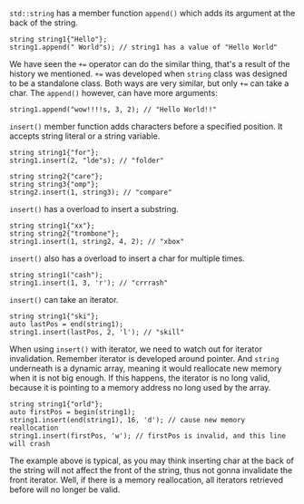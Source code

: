 

`std::string` has a member function `append()` which adds its argument at the back of the string.
```
string string1{"Hello"};
string1.append(" World"s); // string1 has a value of "Hello World"
```

We have seen the `+=` operator can do the similar thing, that's a result of the history we mentioned. `+=` was developed when `string` class was designed to be a standalone class. Both ways are very similar, but only `+=` can take a char. The `append()` however, can have more arguments:
```
string1.append("wow!!!!s, 3, 2); // "Hello World!!"
```

`insert()` member function adds characters before a specified position. It accepts string literal or a string variable.
```
string string1{"for"};
string1.insert(2, "lde"s); // "folder"

string string2{"care"};
string string3{"omp"};
string2.insert(1, string3); // "compare"
```
`insert()` has a overload to insert a substring.
```
string string1{"xx"};
string string2{"trombone"};
string1.insert(1, string2, 4, 2); // "xbox"
```
`insert()` also has a overload to insert a char for multiple times.
```
string string1("cash");
string1.insert(1, 3, 'r'); // "crrrash"
```
`insert()` can take an iterator.
```
string string1{"ski"};
auto lastPos = end(string1);
string1.insert(lastPos, 2, 'l'); // "skill"
```
When using `insert()` with iterator, we need to watch out for iterator invalidation. Remember iterator is developed around pointer. And `string` underneath is a dynamic array, meaning it would reallocate new memory when it is not big enough. If this happens, the iterator is no long valid, because it is pointing to a memory address no long used by the array.
```
string string1{"orld"};
auto firstPos = begin(string1);
string1.insert(end(string1), 16, 'd'); // cause new memory reallocation
string1.insert(firstPos, 'w'); // firstPos is invalid, and this line will crash
```
The example above is typical, as you may think inserting char at the back of the string will not affect the front of the string, thus not gonna invalidate the front iterator. Well, if there is a memory reallocation, all iterators retrieved before will no longer be valid.